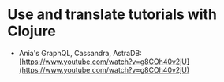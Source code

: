 # Use and translate tutorials with Clojure
- Ania's GraphQL, Cassandra, AstraDB: [https://www.youtube.com/watch?v=g8COh40v2jU](https://www.youtube.com/watch?v=g8COh40v2jU)
